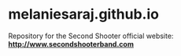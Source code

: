 # melaniesaraj.github.io 

Repository for the Second Shooter official website: **http://www.secondshooterband.com**
